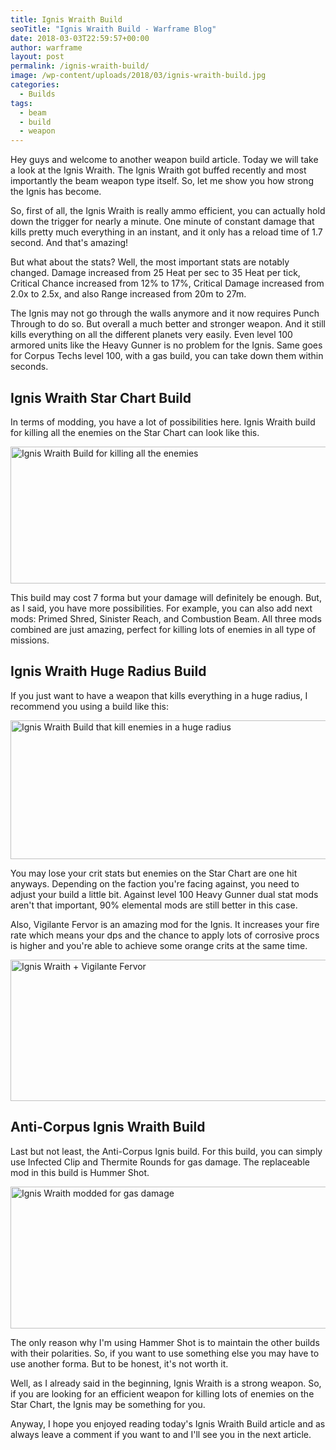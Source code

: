 ```yaml
---
title: Ignis Wraith Build
seoTitle: "Ignis Wraith Build - Warframe Blog"
date: 2018-03-03T22:59:57+00:00
author: warframe
layout: post
permalink: /ignis-wraith-build/
image: /wp-content/uploads/2018/03/ignis-wraith-build.jpg
categories:
  - Builds
tags:
  - beam
  - build
  - weapon
---
```

Hey guys and welcome to another weapon build article. Today we will take a look at the Ignis Wraith. The Ignis Wraith got buffed recently and most importantly the beam weapon type itself. So, let me show you how strong the Ignis has become.<!--more-->

So, first of all, the Ignis Wraith is really ammo efficient, you can actually hold down the trigger for nearly a minute. One minute of constant damage that kills pretty much everything in an instant, and it only has a reload time of 1.7 second. And that's amazing!

But what about the stats? Well, the most important stats are notably changed. Damage increased from 25 Heat per sec to 35 Heat per tick, Critical Chance increased from 12% to 17%, Critical Damage increased from 2.0x to 2.5x, and also Range increased from 20m to 27m.

The Ignis may not go through the walls anymore and it now requires Punch Through to do so. But overall a much better and stronger weapon. And it still kills everything on all the different planets very easily. Even level 100 armored units like the Heavy Gunner is no problem for the Ignis. Same goes for Corpus Techs level 100, with a gas build, you can take down them within seconds.

## Ignis Wraith Star Chart Build

In terms of modding, you have a lot of possibilities here. Ignis Wraith build for killing all the enemies on the Star Chart can look like this.

<img src="https://warframeblog.com/wp-content/uploads/2018/03/ignis-wraith-build-1024x299.png" title="Warframe Ignis Wraith Build" alt="Ignis Wraith Build for killing all the enemies" width="750" height="219" class="alignnone size-large wp-image-996" srcset="https://warframeblog.com/wp-content/uploads/2018/03/ignis-wraith-build-1024x299.png 1024w, https://warframeblog.com/wp-content/uploads/2018/03/ignis-wraith-build-300x88.png 300w, https://warframeblog.com/wp-content/uploads/2018/03/ignis-wraith-build-768x224.png 768w, https://warframeblog.com/wp-content/uploads/2018/03/ignis-wraith-build.png 1503w" sizes="(max-width: 750px) 100vw, 750px" />

This build may cost 7 forma but your damage will definitely be enough. But, as I said, you have more possibilities. For example, you can also add next mods: Primed Shred, Sinister Reach, and Combustion Beam. All three mods combined are just amazing, perfect for killing lots of enemies in all type of missions.

## Ignis Wraith Huge Radius Build

If you just want to have a weapon that kills everything in a huge radius, I recommend you using a build like this:

<img src="https://warframeblog.com/wp-content/uploads/2018/03/ignis-wraith-build-kill-everything-1024x303.png" title="Ignis Wraith Huge Radius Build" alt="Ignis Wraith Build that kill enemies in a huge radius" width="750" height="222" class="alignnone size-large wp-image-998" srcset="https://warframeblog.com/wp-content/uploads/2018/03/ignis-wraith-build-kill-everything-1024x303.png 1024w, https://warframeblog.com/wp-content/uploads/2018/03/ignis-wraith-build-kill-everything-300x89.png 300w, https://warframeblog.com/wp-content/uploads/2018/03/ignis-wraith-build-kill-everything-768x227.png 768w, https://warframeblog.com/wp-content/uploads/2018/03/ignis-wraith-build-kill-everything.png 1469w" sizes="(max-width: 750px) 100vw, 750px" />

You may lose your crit stats but enemies on the Star Chart are one hit anyways. Depending on the faction you're facing against, you need to adjust your build a little bit. Against level 100 Heavy Gunner dual stat mods aren't that important, 90% elemental mods are still better in this case.

Also, Vigilante Fervor is an amazing mod for the Ignis. It increases your fire rate which means your dps and the chance to apply lots of corrosive procs is higher and you're able to achieve some orange crits at the same time.

<img src="https://warframeblog.com/wp-content/uploads/2018/03/ignis-wraith-build-vigilante-1024x309.png" title="Ignis Wraith Build with Vigilante Fervor mod" alt="Ignis Wraith + Vigilante Fervor" width="750" height="226" class="alignnone size-large wp-image-1002" srcset="https://warframeblog.com/wp-content/uploads/2018/03/ignis-wraith-build-vigilante-1024x309.png 1024w, https://warframeblog.com/wp-content/uploads/2018/03/ignis-wraith-build-vigilante-300x91.png 300w, https://warframeblog.com/wp-content/uploads/2018/03/ignis-wraith-build-vigilante-768x232.png 768w, https://warframeblog.com/wp-content/uploads/2018/03/ignis-wraith-build-vigilante.png 1563w" sizes="(max-width: 750px) 100vw, 750px" />

## Anti-Corpus Ignis Wraith Build

Last but not least, the Anti-Corpus Ignis build. For this build, you can simply use Infected Clip and Thermite Rounds for gas damage. The replaceable mod in this build is Hummer Shot.

<img src="https://warframeblog.com/wp-content/uploads/2018/03/ignis-wraith-build-anti-corpus-1024x310.png" title="Ignis Wraith Anti-Corpus Build" alt="Ignis Wraith modded for gas damage" width="750" height="227" class="alignnone size-large wp-image-1006" srcset="https://warframeblog.com/wp-content/uploads/2018/03/ignis-wraith-build-anti-corpus-1024x310.png 1024w, https://warframeblog.com/wp-content/uploads/2018/03/ignis-wraith-build-anti-corpus-300x91.png 300w, https://warframeblog.com/wp-content/uploads/2018/03/ignis-wraith-build-anti-corpus-768x233.png 768w, https://warframeblog.com/wp-content/uploads/2018/03/ignis-wraith-build-anti-corpus.png 1433w" sizes="(max-width: 750px) 100vw, 750px" />

The only reason why I'm using Hammer Shot is to maintain the other builds with their polarities. So, if you want to use something else you may have to use another forma. But to be honest, it's not worth it.

Well, as I already said in the beginning, Ignis Wraith is a strong weapon. So, if you are looking for an efficient weapon for killing lots of enemies on the Star Chart, the Ignis may be something for you.

Anyway, I hope you enjoyed reading today's Ignis Wraith Build article and as always leave a comment if you want to and I'll see you in the next article.